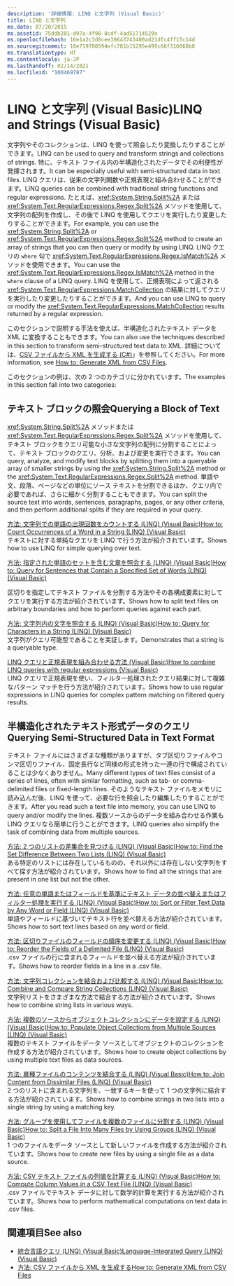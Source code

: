 ```yaml
---
description: '詳細情報: LINQ と文字列 (Visual Basic)'
title: LINQ と文字列
ms.date: 07/20/2015
ms.assetid: 75ddb201-d97a-4f98-8cdf-4ad51714529a
ms.openlocfilehash: 16e1a2c3d8cee30643743400ad21dfc4ff15c14d
ms.sourcegitcommit: 10e719780594efc781b15295e499c66f316068b8
ms.translationtype: HT
ms.contentlocale: ja-JP
ms.lasthandoff: 02/14/2021
ms.locfileid: "100469787"
---
```

# <a name="linq-and-strings-visual-basic"></a><span data-ttu-id="21bbc-103">LINQ と文字列 (Visual Basic)</span><span class="sxs-lookup"><span data-stu-id="21bbc-103">LINQ and Strings (Visual Basic)</span></span>

<span data-ttu-id="21bbc-104">文字列やそのコレクションは、LINQ を使って照会したり変換したりすることができます。</span><span class="sxs-lookup"><span data-stu-id="21bbc-104">LINQ can be used to query and transform strings and collections of strings.</span></span> <span data-ttu-id="21bbc-105">特に、テキスト ファイル内の半構造化されたデータでその利便性が発揮されます。</span><span class="sxs-lookup"><span data-stu-id="21bbc-105">It can be especially useful with semi-structured data in text files.</span></span> <span data-ttu-id="21bbc-106">LINQ クエリは、従来の文字列関数や正規表現と組み合わせることができます。</span><span class="sxs-lookup"><span data-stu-id="21bbc-106">LINQ queries can be combined with traditional string functions and regular expressions.</span></span> <span data-ttu-id="21bbc-107">たとえば、<xref:System.String.Split%2A> または <xref:System.Text.RegularExpressions.Regex.Split%2A> メソッドを使用して、文字列の配列を作成し、その後で LINQ を使用してクエリを実行したり変更したりすることができます。</span><span class="sxs-lookup"><span data-stu-id="21bbc-107">For example, you can use the <xref:System.String.Split%2A> or <xref:System.Text.RegularExpressions.Regex.Split%2A> method to create an array of strings that you can then query or modify by using LINQ.</span></span> <span data-ttu-id="21bbc-108">LINQ クエリの `where` 句で <xref:System.Text.RegularExpressions.Regex.IsMatch%2A> メソッドを使用できます。</span><span class="sxs-lookup"><span data-stu-id="21bbc-108">You can use the <xref:System.Text.RegularExpressions.Regex.IsMatch%2A> method in the `where` clause of a LINQ query.</span></span> <span data-ttu-id="21bbc-109">LINQ を使用して、正規表現によって返される <xref:System.Text.RegularExpressions.MatchCollection> の結果に対してクエリを実行したり変更したりすることができます。</span><span class="sxs-lookup"><span data-stu-id="21bbc-109">And you can use LINQ to query or modify the <xref:System.Text.RegularExpressions.MatchCollection> results returned by a regular expression.</span></span>  
  
 <span data-ttu-id="21bbc-110">このセクションで説明する手法を使えば、半構造化されたテキスト データを XML に変換することもできます。</span><span class="sxs-lookup"><span data-stu-id="21bbc-110">You can also use the techniques described in this section to transform semi-structured text data to XML.</span></span> <span data-ttu-id="21bbc-111">詳細については、[CSV ファイルから XML を生成する (C#)](../../../../standard/linq/generate-xml-csv-files.md)」を参照してください。</span><span class="sxs-lookup"><span data-stu-id="21bbc-111">For more information, see [How to: Generate XML from CSV Files](../../../../standard/linq/generate-xml-csv-files.md).</span></span>  
  
 <span data-ttu-id="21bbc-112">このセクションの例は、次の 2 つのカテゴリに分かれています。</span><span class="sxs-lookup"><span data-stu-id="21bbc-112">The examples in this section fall into two categories:</span></span>  
  
## <a name="querying-a-block-of-text"></a><span data-ttu-id="21bbc-113">テキスト ブロックの照会</span><span class="sxs-lookup"><span data-stu-id="21bbc-113">Querying a Block of Text</span></span>  

 <span data-ttu-id="21bbc-114"><xref:System.String.Split%2A> メソッドまたは <xref:System.Text.RegularExpressions.Regex.Split%2A> メソッドを使用して、テキスト ブロックをクエリ可能な小さな文字列の配列に分割することによって、テキスト ブロックのクエリ、分析、および変更を実行できます。</span><span class="sxs-lookup"><span data-stu-id="21bbc-114">You can query, analyze, and modify text blocks by splitting them into a queryable array of smaller strings by using the <xref:System.String.Split%2A> method or the <xref:System.Text.RegularExpressions.Regex.Split%2A> method.</span></span> <span data-ttu-id="21bbc-115">単語や文、段落、ページなどの単位にソース テキストを分割できるほか、クエリ内で必要であれば、さらに細かく分割することもできます。</span><span class="sxs-lookup"><span data-stu-id="21bbc-115">You can split the source text into words, sentences, paragraphs, pages, or any other criteria, and then perform additional splits if they are required in your query.</span></span>  
  
 [<span data-ttu-id="21bbc-116">方法: 文字列での単語の出現回数をカウントする (LINQ) (Visual Basic)</span><span class="sxs-lookup"><span data-stu-id="21bbc-116">How to: Count Occurrences of a Word in a String (LINQ) (Visual Basic)</span></span>](how-to-count-occurrences-of-a-word-in-a-string-linq.md)  
 <span data-ttu-id="21bbc-117">テキストに対する単純なクエリを LINQ で行う方法が紹介されています。</span><span class="sxs-lookup"><span data-stu-id="21bbc-117">Shows how to use LINQ for simple querying over text.</span></span>  
  
 [<span data-ttu-id="21bbc-118">方法: 指定された単語のセットを含む文章を照会する (LINQ) (Visual Basic)</span><span class="sxs-lookup"><span data-stu-id="21bbc-118">How to: Query for Sentences that Contain a Specified Set of Words (LINQ) (Visual Basic)</span></span>](how-to-query-for-sentences-that-contain-a-specified-set-of-words.md)

 <span data-ttu-id="21bbc-119">区切りを指定してテキスト ファイルを分割する方法やその各構成要素に対してクエリを実行する方法が紹介されています。</span><span class="sxs-lookup"><span data-stu-id="21bbc-119">Shows how to split text files on arbitrary boundaries and how to perform queries against each part.</span></span>  
  
 [<span data-ttu-id="21bbc-120">方法: 文字列内の文字を照会する (LINQ) (Visual Basic)</span><span class="sxs-lookup"><span data-stu-id="21bbc-120">How to: Query for Characters in a String (LINQ) (Visual Basic)</span></span>](how-to-query-for-characters-in-a-string-linq.md)  
 <span data-ttu-id="21bbc-121">文字列がクエリ可能型であることを実証します。</span><span class="sxs-lookup"><span data-stu-id="21bbc-121">Demonstrates that a string is a queryable type.</span></span>  
  
 [<span data-ttu-id="21bbc-122">LINQ クエリと正規表現を組み合わせる方法 (Visual Basic)</span><span class="sxs-lookup"><span data-stu-id="21bbc-122">How to combine LINQ queries with regular expressions (Visual Basic)</span></span>](how-to-combine-linq-queries-with-regular-expressions.md)  
 <span data-ttu-id="21bbc-123">LINQ クエリで正規表現を使い、フィルター処理されたクエリ結果に対して複雑なパターン マッチを行う方法が紹介されています。</span><span class="sxs-lookup"><span data-stu-id="21bbc-123">Shows how to use regular expressions in LINQ queries for complex pattern matching on filtered query results.</span></span>  
  
## <a name="querying-semi-structured-data-in-text-format"></a><span data-ttu-id="21bbc-124">半構造化されたテキスト形式データのクエリ</span><span class="sxs-lookup"><span data-stu-id="21bbc-124">Querying Semi-Structured Data in Text Format</span></span>  

 <span data-ttu-id="21bbc-125">テキスト ファイルにはさまざまな種類がありますが、タブ区切りファイルやコンマ区切りファイル、固定長行など同様の形式を持った一連の行で構成されていることは少なくありません。</span><span class="sxs-lookup"><span data-stu-id="21bbc-125">Many different types of text files consist of a series of lines, often with similar formatting, such as tab- or comma-delimited files or fixed-length lines.</span></span> <span data-ttu-id="21bbc-126">そのようなテキスト ファイルをメモリに読み込んだ後、LINQ を使って、必要な行を照会したり編集したりすることができます。</span><span class="sxs-lookup"><span data-stu-id="21bbc-126">After you read such a text file into memory, you can use LINQ to query and/or modify the lines.</span></span> <span data-ttu-id="21bbc-127">複数ソースからのデータを組み合わせる作業も LINQ クエリなら簡単に行うことができます。</span><span class="sxs-lookup"><span data-stu-id="21bbc-127">LINQ queries also simplify the task of combining data from multiple sources.</span></span>  
  
 [<span data-ttu-id="21bbc-128">方法: 2 つのリストの差集合を見つける (LINQ) (Visual Basic)</span><span class="sxs-lookup"><span data-stu-id="21bbc-128">How to: Find the Set Difference Between Two Lists (LINQ) (Visual Basic)</span></span>](how-to-find-the-set-difference-between-two-lists-linq.md)  
 <span data-ttu-id="21bbc-129">ある特定のリストには存在しているものの、それ以外には存在しない文字列をすべて探す方法が紹介されています。</span><span class="sxs-lookup"><span data-stu-id="21bbc-129">Shows how to find all the strings that are present in one list but not the other.</span></span>  
  
 [<span data-ttu-id="21bbc-130">方法: 任意の単語またはフィールドを基準にテキスト データの並べ替えまたはフィルター処理を実行する (LINQ) (Visual Basic)</span><span class="sxs-lookup"><span data-stu-id="21bbc-130">How to: Sort or Filter Text Data by Any Word or Field (LINQ) (Visual Basic)</span></span>](how-to-sort-or-filter-text-data-by-any-word-or-field-linq.md)  
 <span data-ttu-id="21bbc-131">単語やフィールドに基づいてテキスト行を並べ替える方法が紹介されています。</span><span class="sxs-lookup"><span data-stu-id="21bbc-131">Shows how to sort text lines based on any word or field.</span></span>  
  
 [<span data-ttu-id="21bbc-132">方法: 区切りファイルのフィールドの順序を変更する (LINQ) (Visual Basic)</span><span class="sxs-lookup"><span data-stu-id="21bbc-132">How to: Reorder the Fields of a Delimited File (LINQ) (Visual Basic)</span></span>](how-to-reorder-the-fields-of-a-delimited-file.md)  
 <span data-ttu-id="21bbc-133">.csv ファイルの行に含まれるフィールドを並べ替える方法が紹介されています。</span><span class="sxs-lookup"><span data-stu-id="21bbc-133">Shows how to reorder fields in a line in a .csv file.</span></span>  
  
 [<span data-ttu-id="21bbc-134">方法: 文字列コレクションを結合および比較する (LINQ) (Visual Basic)</span><span class="sxs-lookup"><span data-stu-id="21bbc-134">How to: Combine and Compare String Collections (LINQ) (Visual Basic)</span></span>](how-to-combine-and-compare-string-collections-linq.md)  
 <span data-ttu-id="21bbc-135">文字列リストをさまざまな方法で結合する方法が紹介されています。</span><span class="sxs-lookup"><span data-stu-id="21bbc-135">Shows how to combine string lists in various ways.</span></span>  
  
 [<span data-ttu-id="21bbc-136">方法: 複数のソースからオブジェクトコレクションにデータを設定する (LINQ) (Visual Basic)</span><span class="sxs-lookup"><span data-stu-id="21bbc-136">How to: Populate Object Collections from Multiple Sources (LINQ) (Visual Basic)</span></span>](how-to-populate-object-collections-from-multiple-sources-linq.md)  
 <span data-ttu-id="21bbc-137">複数のテキスト ファイルをデータ ソースとしてオブジェクトのコレクションを作成する方法が紹介されています。</span><span class="sxs-lookup"><span data-stu-id="21bbc-137">Shows how to create object collections by using multiple text files as data sources.</span></span>  
  
 [<span data-ttu-id="21bbc-138">方法: 異種ファイルのコンテンツを結合する (LINQ) (Visual Basic)</span><span class="sxs-lookup"><span data-stu-id="21bbc-138">How to: Join Content from Dissimilar Files (LINQ) (Visual Basic)</span></span>](how-to-join-content-from-dissimilar-files-linq.md)  
 <span data-ttu-id="21bbc-139">2 つのリストに含まれる文字列を、一致するキーを使って 1 つの文字列に結合する方法が紹介されています。</span><span class="sxs-lookup"><span data-stu-id="21bbc-139">Shows how to combine strings in two lists into a single string by using a matching key.</span></span>  
  
 [<span data-ttu-id="21bbc-140">方法: グループを使用してファイルを複数のファイルに分割する (LINQ) (Visual Basic)</span><span class="sxs-lookup"><span data-stu-id="21bbc-140">How to: Split a File Into Many Files by Using Groups (LINQ) (Visual Basic)</span></span>](how-to-split-a-file-into-many-files-by-using-groups-linq.md)  
 <span data-ttu-id="21bbc-141">1 つのファイルをデータ ソースとして新しいファイルを作成する方法が紹介されています。</span><span class="sxs-lookup"><span data-stu-id="21bbc-141">Shows how to create new files by using a single file as a data source.</span></span>  
  
 [<span data-ttu-id="21bbc-142">方法: CSV テキスト ファイルの列値を計算する (LINQ) (Visual Basic)</span><span class="sxs-lookup"><span data-stu-id="21bbc-142">How to: Compute Column Values in a CSV Text File (LINQ) (Visual Basic)</span></span>](how-to-compute-column-values-in-a-csv-text-file-linq.md)  
 <span data-ttu-id="21bbc-143">.csv ファイルでテキスト データに対して数学的計算を実行する方法が紹介されています。</span><span class="sxs-lookup"><span data-stu-id="21bbc-143">Shows how to perform mathematical computations on text data in .csv files.</span></span>  
  
## <a name="see-also"></a><span data-ttu-id="21bbc-144">関連項目</span><span class="sxs-lookup"><span data-stu-id="21bbc-144">See also</span></span>

- [<span data-ttu-id="21bbc-145">統合言語クエリ (LINQ) (Visual Basic)</span><span class="sxs-lookup"><span data-stu-id="21bbc-145">Language-Integrated Query (LINQ) (Visual Basic)</span></span>](index.md)
- [<span data-ttu-id="21bbc-146">方法: CSV ファイルから XML を生成する</span><span class="sxs-lookup"><span data-stu-id="21bbc-146">How to: Generate XML from CSV Files</span></span>](../../../../standard/linq/generate-xml-csv-files.md)
